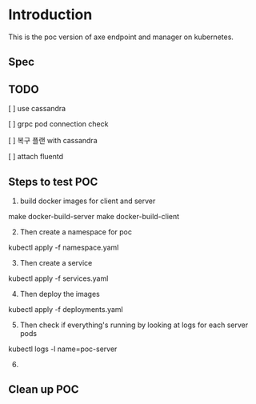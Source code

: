 # Introduction

This is the poc version of axe endpoint and manager on kubernetes. 

## Spec


## TODO 

[ ] use cassandra

[ ] grpc pod connection check

[ ] 복구 플랜 with cassandra

[ ] attach fluentd

## Steps to test POC


1. build docker images for client and server 

make docker-build-server
make docker-build-client


2. Then create a namespace for poc

kubectl apply -f namespace.yaml

3. Then create a service 

kubectl apply -f services.yaml 

4. Then deploy the images

kubectl apply -f deployments.yaml 


5. Then check if everything's running by looking at logs for each server pods 

kubectl logs -l name=poc-server

6. 


## Clean up POC 

